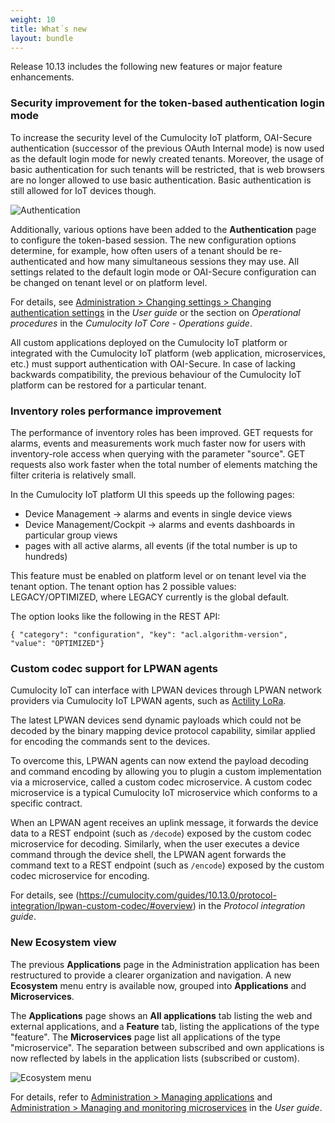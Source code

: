 ```yaml
---
weight: 10
title: What´s new
layout: bundle
---
```


Release 10.13 includes the following new features or major feature enhancements.

### Security improvement for the token-based authentication login mode

To increase the security level of the Cumulocity IoT platform, OAI-Secure authentication (successor of the previous OAuth Internal mode) is now used as the default login mode for newly created tenants. Moreover, the usage of basic authentication for such tenants will be restricted, that is web browsers are no longer allowed to use basic authentication. Basic authentication is still allowed for IoT devices though.

![Authentication](/images/release-notes/admin-auth-config.png)

 Additionally, various options have been added to the **Authentication** page to configure the token-based session. The new configuration options determine, for example, how often users of a tenant should be re-authenticated and how many simultaneous sessions they may use. All settings related to the default login mode or OAI-Secure configuration can be changed on tenant level or on platform level.

 For details, see [Administration > Changing settings > Changing authentication settings](https://cumulocity.com/guides/10.13.0/users-guide/administration/#authentication) in the *User guide* or the section on *Operational procedures* in the *Cumulocity IoT Core - Operations guide*.

All custom applications deployed on the Cumulocity IoT platform or integrated with the Cumulocity IoT platform (web application, microservices, etc.) must support authentication with OAI-Secure. In case of lacking backwards compatibility, the previous behaviour of the Cumulocity IoT platform can be restored for a particular tenant.

### Inventory roles performance improvement

The performance of inventory roles has been improved. GET requests for alarms, events and measurements work much faster now for users with inventory-role access when querying with the parameter "source". GET requests also work faster when the total number of elements matching the filter criteria is relatively small.

In the Cumulocity IoT platform UI this speeds up the following pages:

* Device Management -> alarms and events in single device views
* Device Management/Cockpit -> alarms and events dashboards in particular group views
* pages with all active alarms, all events (if the total number is up to hundreds)

This feature must be enabled on platform level or on tenant level via the tenant option. The tenant option has 2 possible values: LEGACY/OPTIMIZED, where LEGACY currently is the global default.

The option looks like the following in the REST API:

`{ "category": "configuration", "key": "acl.algorithm-version", "value": "OPTIMIZED"}`


### Custom codec support for LPWAN agents

Cumulocity IoT can interface with LPWAN devices through LPWAN network providers via Cumulocity IoT LPWAN agents, such as [Actility LoRa](https://cumulocity.com/guides/10.13.0/protocol-integration/lora-actility/).

The latest LPWAN devices send dynamic payloads which could not be decoded by the binary mapping device protocol capability, similar applied for encoding the commands sent to the devices.

To overcome this, LPWAN agents can now extend the payload decoding and command encoding by allowing you to plugin a custom implementation via a microservice, called a custom codec microservice. A custom codec microservice is a typical Cumulocity IoT microservice which conforms to a specific contract.

When an LPWAN agent receives an uplink message, it forwards the device data to a REST endpoint (such as `/decode`) exposed by the custom codec microservice for decoding. Similarly, when the user executes a device command through the device shell, the LPWAN agent forwards the command text to a REST endpoint (such as `/encode`) exposed by the custom codec microservice for encoding.

For details, see (https://cumulocity.com/guides/10.13.0/protocol-integration/lpwan-custom-codec/#overview) in the *Protocol integration guide*.


### New Ecosystem view

The previous **Applications** page in the Administration application has been restructured to provide a clearer organization and navigation. A new **Ecosystem** menu entry is available now, grouped into **Applications** and **Microservices**.

The **Applications** page shows an **All applications** tab listing the web and external applications, and a **Feature** tab, listing the applications of the type "feature". The **Microservices** page list all applications of the type "microservice". The separation between subscribed and own applications is now reflected by labels in the application lists (subscribed or custom).

![Ecosystem menu](/images/release-notes/admin-ecosystem.png)

For details, refer to [Administration > Managing applications](https://cumulocity.com/guides/10.13.0/users-guide/administration/#managing-applications) and [Administration > Managing and monitoring microservices](https://cumulocity.com/guides/10.13.0/users-guide/administration/#managing-microservices) in the *User guide*.
